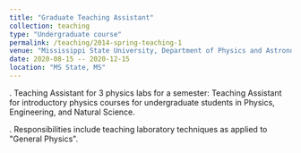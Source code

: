 ```yaml
---
title: "Graduate Teaching Assistant"
collection: teaching
type: "Undergraduate course"
permalink: /teaching/2014-spring-teaching-1
venue: "Mississippi State University, Department of Physics and Astronomy, MS State, MS"
date: 2020-08-15 -- 2020-12-15
location: "MS State, MS"
---
```

. Teaching Assistant for 3 physics labs for a semester: Teaching Assistant for introductory physics courses for undergraduate students in Physics, Engineering, and Natural Science.

. Responsibilities include teaching laboratory techniques as applied to "General Physics".
